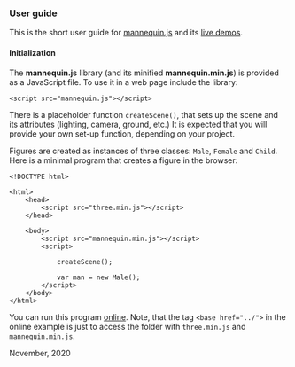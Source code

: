 ### User guide

This is the short user guide for [mannequin.js](../index.md) and its [live demos](../demos).

#### Initialization

The **mannequin.js** library (and its minified **mannequin.min.js**) is provided as a JavaScript file.
To use it in a web page include the library:

```
<script src="mannequin.js"></script>
```

There is a placeholder function `createScene()`, that sets up the scene
and its attributes (lighting, camera, ground, etc.) It is expected that
you will provide your own set-up function, depending on your project.

Figures are created as instances of three classes: `Male`, `Female` and
`Child`. Here is a minimal program that creates a figure in the browser:

```
<!DOCTYPE html>

<html>
	<head>
		<script src="three.min.js"></script>
	</head>
	
	<body>
		<script src="mannequin.min.js"></script>
		<script>
		
			createScene();
			
			var man = new Male();
		</script>
	</body>
</html>
```

You can run this program [online](example-minimal.html). Note, that
the tag `<base href="../">` in the online example is just to access
the folder with `three.min.js` and `mannequin.min.js`.

November, 2020
